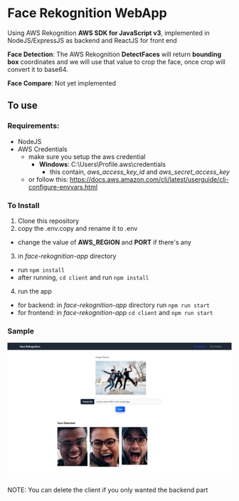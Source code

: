 # Face Rekognition WebApp
Using AWS Rekognition **AWS SDK for JavaScript v3**, implemented in NodeJS/ExpressJS as backend and ReactJS for front end

**Face Detection**: The AWS Rekognition **DetectFaces** will return **bounding box** coordinates and we will use that value to crop the face, once crop will convert it to base64. 

**Face Compare**: Not yet implemented

## To use

### Requirements:
- NodeJS
- AWS Credentials
  - make sure you setup the aws credential
    - **Windows**: C:\Users\Profile\.aws\credentials
      - this contain, *aws_access_key_id* and *aws_secret_access_key*
  - or follow this: https://docs.aws.amazon.com/cli/latest/userguide/cli-configure-envvars.html

### To Install
1. Clone this repository
2. copy the .env.copy and rename it to .env
  - change the value of **AWS_REGION** and **PORT** if there's any
3. in *face-rekognition-app* directory 
  - run `npm install`
  - after running, `cd client` and run `npm install`

4. run the app
  - for backend: in *face-rekognition-app* directory run `npm run start`
  - for frontend: in *face-rekognition-app* `cd client` and `npm run start`

### Sample
 ![Face Detection Sample](./bin/FaceDetection.png) 
 
 NOTE: You can delete the client if you only wanted the backend part
